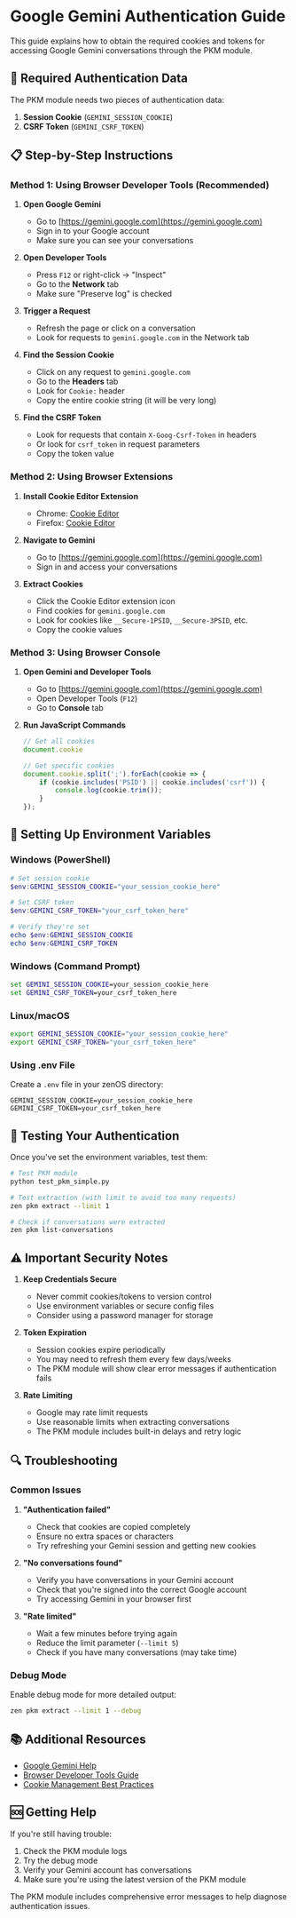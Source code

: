 # Google Gemini Authentication Guide

This guide explains how to obtain the required cookies and tokens for accessing Google Gemini conversations through the PKM module.

## 🔐 Required Authentication Data

The PKM module needs two pieces of authentication data:

1. **Session Cookie** (`GEMINI_SESSION_COOKIE`)
2. **CSRF Token** (`GEMINI_CSRF_TOKEN`)

## 📋 Step-by-Step Instructions

### Method 1: Using Browser Developer Tools (Recommended)

1. **Open Google Gemini**
   - Go to [https://gemini.google.com](https://gemini.google.com)
   - Sign in to your Google account
   - Make sure you can see your conversations

2. **Open Developer Tools**
   - Press `F12` or right-click → "Inspect"
   - Go to the **Network** tab
   - Make sure "Preserve log" is checked

3. **Trigger a Request**
   - Refresh the page or click on a conversation
   - Look for requests to `gemini.google.com` in the Network tab

4. **Find the Session Cookie**
   - Click on any request to `gemini.google.com`
   - Go to the **Headers** tab
   - Look for `Cookie:` header
   - Copy the entire cookie string (it will be very long)

5. **Find the CSRF Token**
   - Look for requests that contain `X-Goog-Csrf-Token` in headers
   - Or look for `csrf_token` in request parameters
   - Copy the token value

### Method 2: Using Browser Extensions

1. **Install Cookie Editor Extension**
   - Chrome: [Cookie Editor](https://chrome.google.com/webstore/detail/cookie-editor/hlkenndednhfkekhgcdicdfddnkalmdm)
   - Firefox: [Cookie Editor](https://addons.mozilla.org/en-US/firefox/addon/cookie-editor/)

2. **Navigate to Gemini**
   - Go to [https://gemini.google.com](https://gemini.google.com)
   - Sign in and access your conversations

3. **Extract Cookies**
   - Click the Cookie Editor extension icon
   - Find cookies for `gemini.google.com`
   - Look for cookies like `__Secure-1PSID`, `__Secure-3PSID`, etc.
   - Copy the cookie values

### Method 3: Using Browser Console

1. **Open Gemini and Developer Tools**
   - Go to [https://gemini.google.com](https://gemini.google.com)
   - Open Developer Tools (`F12`)
   - Go to **Console** tab

2. **Run JavaScript Commands**
   ```javascript
   // Get all cookies
   document.cookie
   
   // Get specific cookies
   document.cookie.split(';').forEach(cookie => {
       if (cookie.includes('PSID') || cookie.includes('csrf')) {
           console.log(cookie.trim());
       }
   });
   ```

## 🔧 Setting Up Environment Variables

### Windows (PowerShell)
```powershell
# Set session cookie
$env:GEMINI_SESSION_COOKIE="your_session_cookie_here"

# Set CSRF token
$env:GEMINI_CSRF_TOKEN="your_csrf_token_here"

# Verify they're set
echo $env:GEMINI_SESSION_COOKIE
echo $env:GEMINI_CSRF_TOKEN
```

### Windows (Command Prompt)
```cmd
set GEMINI_SESSION_COOKIE=your_session_cookie_here
set GEMINI_CSRF_TOKEN=your_csrf_token_here
```

### Linux/macOS
```bash
export GEMINI_SESSION_COOKIE="your_session_cookie_here"
export GEMINI_CSRF_TOKEN="your_csrf_token_here"
```

### Using .env File
Create a `.env` file in your zenOS directory:
```env
GEMINI_SESSION_COOKIE=your_session_cookie_here
GEMINI_CSRF_TOKEN=your_csrf_token_here
```

## 🧪 Testing Your Authentication

Once you've set the environment variables, test them:

```bash
# Test PKM module
python test_pkm_simple.py

# Test extraction (with limit to avoid too many requests)
zen pkm extract --limit 1

# Check if conversations were extracted
zen pkm list-conversations
```

## ⚠️ Important Security Notes

1. **Keep Credentials Secure**
   - Never commit cookies/tokens to version control
   - Use environment variables or secure config files
   - Consider using a password manager for storage

2. **Token Expiration**
   - Session cookies expire periodically
   - You may need to refresh them every few days/weeks
   - The PKM module will show clear error messages if authentication fails

3. **Rate Limiting**
   - Google may rate limit requests
   - Use reasonable limits when extracting conversations
   - The PKM module includes built-in delays and retry logic

## 🔍 Troubleshooting

### Common Issues

1. **"Authentication failed"**
   - Check that cookies are copied completely
   - Ensure no extra spaces or characters
   - Try refreshing your Gemini session and getting new cookies

2. **"No conversations found"**
   - Verify you have conversations in your Gemini account
   - Check that you're signed into the correct Google account
   - Try accessing Gemini in your browser first

3. **"Rate limited"**
   - Wait a few minutes before trying again
   - Reduce the limit parameter (`--limit 5`)
   - Check if you have many conversations (may take time)

### Debug Mode

Enable debug mode for more detailed output:
```bash
zen pkm extract --limit 1 --debug
```

## 📚 Additional Resources

- [Google Gemini Help](https://support.google.com/gemini)
- [Browser Developer Tools Guide](https://developer.chrome.com/docs/devtools/)
- [Cookie Management Best Practices](https://owasp.org/www-community/controls/SecureCookieAttribute)

## 🆘 Getting Help

If you're still having trouble:

1. Check the PKM module logs
2. Try the debug mode
3. Verify your Gemini account has conversations
4. Make sure you're using the latest version of the PKM module

The PKM module includes comprehensive error messages to help diagnose authentication issues.
